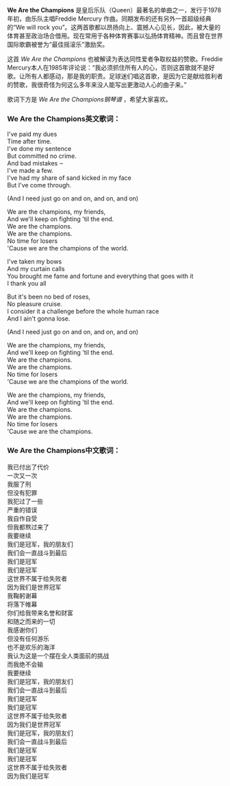 

**We Are the Champions** 是皇后乐队（Queen）最著名的单曲之一，发行于1978年初，由乐队主唱Freddie Mercury
作曲。同期发布的还有另外一首超级经典的“We will rock
you”。这两首歌都以昂扬向上、震撼人心见长，因此，被大量的体育甚至政治场合借用。现在常用于各种体育赛事以弘扬体育精神。而且曾在世界国际歌霸被誉为“最佳摇滚乐”激励奖。

  
这首 _We Are the Champions_ 也被解读为表达同性爱者争取权益的赞歌。Freddie
Mercury本人在1985年评论说：“我必须抓住所有人的心，否则这首歌就不是好歌。让所有人都感动，那是我的职责。足球迷们唱这首歌，是因为它是献给胜利者的赞歌，我很奇怪为何这么多年来没人能写出更激动人心的曲子来。”

  
歌词下方是 _We Are the Champions钢琴谱_ ，希望大家喜欢。

### We Are the Champions英文歌词：

I've paid my dues  
Time after time.  
I've done my sentence  
But committed no crime.  
And bad mistakes ‒  
I've made a few.  
I've had my share of sand kicked in my face  
But I've come through.

(And I need just go on and on, and on, and on)

We are the champions, my friends,  
And we'll keep on fighting 'til the end.  
We are the champions.  
We are the champions.  
No time for losers  
'Cause we are the champions of the world.

I've taken my bows  
And my curtain calls  
You brought me fame and fortune and everything that goes with it  
I thank you all

But it's been no bed of roses,  
No pleasure cruise.  
I consider it a challenge before the whole human race  
And I ain't gonna lose.

(And I need just go on and on, and on, and on)

We are the champions, my friends,  
And we'll keep on fighting 'til the end.  
We are the champions.  
We are the champions.  
No time for losers  
'Cause we are the champions of the world.

We are the champions, my friends,  
And we'll keep on fighting 'til the end.  
We are the champions.  
We are the champions.  
No time for losers  
'Cause we are the champions.

### We Are the Champions中文歌词：

我已付出了代价  
一次又一次  
我服了刑  
但没有犯罪  
我犯过了一些  
严重的错误  
我自作自受  
但我都熬过来了  
我要继续  
我们是冠军，我的朋友们  
我们会一直战斗到最后  
我们是冠军  
我们是冠军  
这世界不属于给失败者  
因为我们是世界冠军  
我鞠躬谢幕  
将落下帷幕  
你们给我带来名誉和财富  
和随之而来的一切  
我感谢你们  
但没有任何游乐  
也不是欢乐的海洋  
我认为这是一个摆在全人类面前的挑战  
而我绝不会输  
我要继续  
我们是冠军，我的朋友们  
我们会一直战斗到最后  
我们是冠军  
我们是冠军  
这世界不属于给失败者  
因为我们是世界冠军  
我们是冠军，我的朋友们  
我们会一直战斗到最后  
我们是冠军  
我们是冠军  
这世界不属于给失败者  
因为我们是冠军


